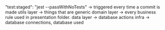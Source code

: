"test:staged": "jest --passWithNoTests" -> triggered every time a commit is made
utils layer -> things that are generic
domain layer -> every business rule used in presentation folder.
data layer -> database actions
infra -> database connections, database used

